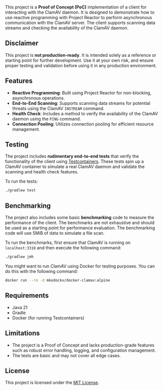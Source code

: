 This project is a **Proof of Concept (PoC)** implementation of a client for interacting with the ClamAV daemon. It is designed to demonstrate how to use reactive programming with Project Reactor to perform asynchronous communication with the ClamAV server. The client supports scanning data streams and checking the availability of the ClamAV daemon.

## Disclaimer

This project is **not production-ready**. It is intended solely as a reference or starting point for further development. Use it at your own risk, and ensure proper testing and validation before using it in any production environment.

## Features

- **Reactive Programming**: Built using Project Reactor for non-blocking, asynchronous operations.
- **End-to-End Scanning**: Supports scanning data streams for potential threats using the ClamAV `INSTREAM` command.
- **Health Check**: Includes a method to verify the availability of the ClamAV daemon using the `PING` command.
- **Connection Pooling**: Utilizes connection pooling for efficient resource management.

## Testing

The project includes **rudimentary end-to-end tests** that verify the functionality of the client using [Testcontainers](https://www.testcontainers.org/). These tests spin up a ClamAV container to simulate a real ClamAV daemon and validate the scanning and health check features.

To run the tests:

```bash
./gradlew test
```

## Benchmarking

The project also includes some basic **benchmarking** code to measure the performance of the client. The benchmarks are not exhaustive and should be used as a starting point for performance evaluation.
The benchmarking code will use 5MiB of data to simulate a file scan. 

To run the benchmarks, first ensure that ClamAV is running on `localhost:3310` and then execute the following command:

```bash
./gradlew jmh
```

You might want to run ClamAV using Docker for testing purposes. You can do this with the following command:

```bash
docker run --rm -d mkodockx/docker-clamav:alpine
```

## Requirements

- Java 21
- Gradle
- Docker (for running Testcontainers)

## Limitations

- The project is a Proof of Concept and lacks production-grade features such as robust error handling, logging, and configuration management.
- The tests are basic and may not cover all edge cases.

## License

This project is licensed under the [MIT License](LICENSE).

